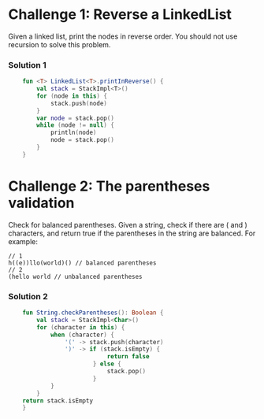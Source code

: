 # Challenge 1: Reverse a LinkedList
Given a linked list, print the nodes in reverse order. You should not use recursion to
solve this problem.

### Solution 1

```kt
    fun <T> LinkedList<T>.printInReverse() {
        val stack = StackImpl<T>()
        for (node in this) {
            stack.push(node)
        }
        var node = stack.pop()
        while (node != null) {
            println(node)
            node = stack.pop()
        }
    }
```

# Challenge 2: The parentheses validation
Check for balanced parentheses. Given a string, check if there are ( and ) characters,
and return true if the parentheses in the string are balanced. For example:

```
// 1
h((e))llo(world)() // balanced parentheses
// 2
(hello world // unbalanced parentheses
```

### Solution 2
```kt
    fun String.checkParentheses(): Boolean {
        val stack = StackImpl<Char>()
        for (character in this) {
            when (character) {
                '(' -> stack.push(character)
                ')' -> if (stack.isEmpty) {
                            return false
                        } else {
                            stack.pop()
                        }
            }
        }
    return stack.isEmpty
    }
```